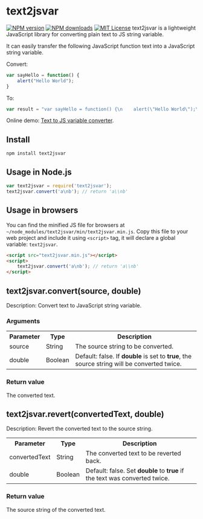 text2jsvar
==========
[![NPM version](http://img.shields.io/npm/v/text2jsvar.svg?style=flat)](https://www.npmjs.com/package/text2jsvar) [![NPM downloads](http://img.shields.io/npm/dm/text2jsvar.svg?style=flat)](https://www.npmjs.com/package/text2jsvar) [![MIT License](http://img.shields.io/badge/license-MIT-blue.svg?style=flat)](LICENSE)
text2jsvar is a lightweight JavaScript library for converting plain text to JS string variable.

It can easily transfer the following JavaScript function text into a JavaScript string variable.

Convert:
```javascript
var sayHello = function() {
    alert("Hello World");
}
```

To:
```javascript
var result = "var sayHello = function() {\n    alert(\"Hello World\");\n}"
```

Online demo: [Text to JS variable converter](http://jstools.io/text-to-js-variable/ "Text to JS variable converter").

## Install

```
npm install text2jsvar
```

## Usage in Node.js

```javascript
var text2jsvar = require('text2jsvar');
text2jsvar.convert('a\nb'); // return 'a\\nb'
```

## Usage in browsers

You can find the minified JS file for browsers at `~/node_modules/text2jsvar/min/text2jsvar.min.js`. Copy this file to your web project and include it using `<script>` tag, it will declare a global variable: `text2jsvar`.

```html
<script src="text2jsvar.min.js"></script>
<script>
    text2jsvar.convert('a\nb'); // return 'a\\nb'
</script>
```
## text2jsvar.convert(source, double)
Description: Convert text to JavaScript string variable.

### Arguments
<table>
    <tr>
        <th>Parameter</th>
        <th>Type</th>
        <th>Description</th>
    </tr>
    <tr>
        <td>source</td>
        <td>String</td>
        <td>The source string to be converted.</td>
    </tr>
    <tr>
        <td>double</td>
        <td>Boolean</td>
        <td>Default: false. If <b>double</b> is set to <b>true</b>, the source string will be converted twice.</td>
    </tr>
</table>

### Return value
The converted text.

## text2jsvar.revert(convertedText, double)
Description: Revert the converted text to the source string.

<table>
    <tr>
        <th>Parameter</th>
        <th>Type</th>
        <th>Description</th>
    </tr>
    <tr>
        <td>convertedText</td>
        <td>String</td>
        <td>The converted text to be reverted back.</td>
    </tr>
    <tr>
        <td>double</td>
        <td>Boolean</td>
        <td>Default: false. Set <b>double</b> to <b>true</b> if the text was converted twice.</td>
    </tr>
</table>

### Return value
The source string of the converted text.
